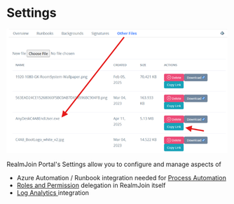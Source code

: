 # Settings

![](<../.gitbook/assets/image (28).png>)

RealmJoin Portal's Settings allow you to configure and manage aspects of

* Azure Automation / Runbook integration needed for [Process Automation](../runbooks/)
* [Roles and Permission](permission.md) delegation in RealmJoin itself
* [Log Analytics ](log-analytics.md)integration&#x20;
